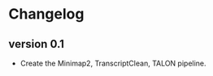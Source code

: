 Changelog
==========

<!--
Newest changes should be on top.

This document is user facing. Please word the changes in such a way
that users understand how the changes affect the new version.
-->

version 0.1
---------------------------
+ Create the Minimap2, TranscriptClean, TALON pipeline.
